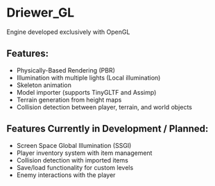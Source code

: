 # Driewer_GL

Engine developed exclusively with OpenGL

## Features:
- Physically-Based Rendering (PBR)
- Illumination with multiple lights (Local illumination)
- Skeleton animation
- Model importer (supports TinyGLTF and Assimp)
- Terrain generation from height maps
- Collision detection between player, terrain, and world objects

## Features Currently in Development / Planned:
- Screen Space Global Illumination (SSGI)
- Player inventory system with item management
- Collision detection with imported items
- Save/load functionality for custom levels
- Enemy interactions with the player
